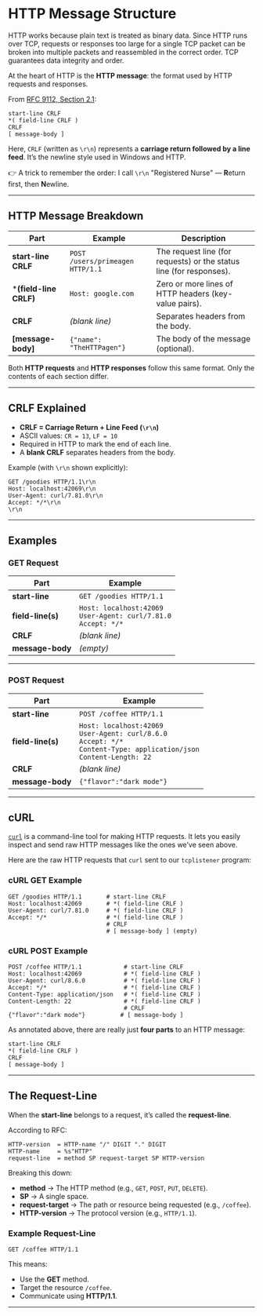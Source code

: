 # HTTP Message Structure

HTTP works because plain text is treated as binary data. Since HTTP runs over TCP, requests or responses too large for a single TCP packet can be broken into multiple packets and reassembled in the correct order. TCP guarantees data integrity and order.

At the heart of HTTP is the **HTTP message**: the format used by HTTP requests and responses.

From [RFC 9112, Section 2.1](https://www.rfc-editor.org/rfc/rfc9112#section-2.1):

```
start-line CRLF
*( field-line CRLF )
CRLF
[ message-body ]
```

Here, `CRLF` (written as `\r\n`) represents a **carriage return followed by a line feed**. It’s the newline style used in Windows and HTTP.

👉 A trick to remember the order: I call `\r\n` "Registered Nurse" — **R**eturn first, then **N**ewline.

---

## HTTP Message Breakdown

| Part                   | Example                          | Description                                                         |
| ---------------------- | -------------------------------- | ------------------------------------------------------------------- |
| **start-line CRLF**    | `POST /users/primeagen HTTP/1.1` | The request line (for requests) or the status line (for responses). |
| ***(field-line CRLF)** | `Host: google.com`               | Zero or more lines of HTTP headers (key-value pairs).               |
| **CRLF**               | *(blank line)*                   | Separates headers from the body.                                    |
| **[message-body]**     | `{"name": "TheHTTPagen"}`        | The body of the message (optional).                                 |

Both **HTTP requests** and **HTTP responses** follow this same format. Only the contents of each section differ.

---

## CRLF Explained

* **CRLF = Carriage Return + Line Feed (`\r\n`)**
* ASCII values: `CR = 13`, `LF = 10`
* Required in HTTP to mark the end of each line.
* A **blank CRLF** separates headers from the body.

Example (with `\r\n` shown explicitly):

```
GET /goodies HTTP/1.1\r\n
Host: localhost:42069\r\n
User-Agent: curl/7.81.0\r\n
Accept: */*\r\n
\r\n
```

---

## Examples

### GET Request

| Part              | Example                                                                 |
| ----------------- | ----------------------------------------------------------------------- |
| **start-line**    | `GET /goodies HTTP/1.1`                                                 |
| **field-line(s)** | `Host: localhost:42069` <br>`User-Agent: curl/7.81.0` <br>`Accept: */*` |
| **CRLF**          | *(blank line)*                                                          |
| **message-body**  | *(empty)*                                                               |

---

### POST Request

| Part              | Example                                                                                                                              |
| ----------------- | ------------------------------------------------------------------------------------------------------------------------------------ |
| **start-line**    | `POST /coffee HTTP/1.1`                                                                                                              |
| **field-line(s)** | `Host: localhost:42069` <br>`User-Agent: curl/8.6.0` <br>`Accept: */*` <br>`Content-Type: application/json` <br>`Content-Length: 22` |
| **CRLF**          | *(blank line)*                                                                                                                       |
| **message-body**  | `{"flavor":"dark mode"}`                                                                                                             |

---

## cURL

[`curl`](https://curl.se/) is a command-line tool for making HTTP requests. It lets you easily inspect and send raw HTTP messages like the ones we’ve seen above.

Here are the raw HTTP requests that `curl` sent to our `tcplistener` program:

### cURL GET Example

```http
GET /goodies HTTP/1.1       # start-line CRLF
Host: localhost:42069       # *( field-line CRLF )
User-Agent: curl/7.81.0     # *( field-line CRLF )
Accept: */*                 # *( field-line CRLF )
                            # CRLF
                            # [ message-body ] (empty)
```

### cURL POST Example

```http
POST /coffee HTTP/1.1            # start-line CRLF
Host: localhost:42069            # *( field-line CRLF )
User-Agent: curl/8.6.0           # *( field-line CRLF )
Accept: */*                      # *( field-line CRLF )
Content-Type: application/json   # *( field-line CRLF )
Content-Length: 22               # *( field-line CRLF )
                                 # CRLF
{"flavor":"dark mode"}          # [ message-body ]
```

As annotated above, there are really just **four parts** to an HTTP message:

```
start-line CRLF
*( field-line CRLF )
CRLF
[ message-body ]
```

---

## The Request-Line

When the **start-line** belongs to a request, it’s called the **request-line**.

According to RFC:

```
HTTP-version  = HTTP-name "/" DIGIT "." DIGIT
HTTP-name     = %s"HTTP"
request-line  = method SP request-target SP HTTP-version
```

Breaking this down:

* **method** → The HTTP method (e.g., `GET`, `POST`, `PUT`, `DELETE`).
* **SP** → A single space.
* **request-target** → The path or resource being requested (e.g., `/coffee`).
* **HTTP-version** → The protocol version (e.g., `HTTP/1.1`).

### Example Request-Line

```
GET /coffee HTTP/1.1
```

This means:

* Use the **GET** method.
* Target the resource `/coffee`.
* Communicate using **HTTP/1.1**.

---

